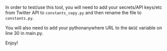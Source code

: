 In order to test/use this tool, you will need to add your secrets/API keys/etc from Twitter API to `constants_copy.py` and then rename the file to `constants.py`.

You will also need to add your pythonanywhere URL to the `BASE` variable on line 30 in main.py.

Enjoy!